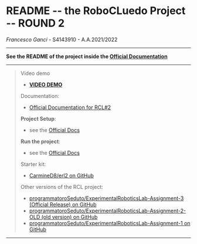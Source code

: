 
# README -- the RoboCLuedo Project -- ROUND 2

*Francesco Ganci* - S4143910 - A.A.2021/2022

---

**See the README of the project inside the [Official Documentation](https://programmatoroseduto.github.io/ExperimentalRoboticsLab-Assignment-2/README-sphinx.html)**

---
 
> 
> Video demo
> - [**VIDEO DEMO**](https://github.com/programmatoroSeduto/ExperimentalRoboticsLab-Assignment-2/blob/video-demo/rcl2-demo.mp4)
>
> Documentation:
> - [Official Documentation for RCL#2](https://programmatoroseduto.github.io/ExperimentalRoboticsLab-Assignment-2/)
> 
> **Project Setup**:
> - see the [Official Docs](https://programmatoroseduto.github.io/ExperimentalRoboticsLab-Assignment-2/_docs/project-setup.html#setup-the-project)
> 
> **Run the project**:
> - see the [Official Docs](https://programmatoroseduto.github.io/ExperimentalRoboticsLab-Assignment-2/_docs/run-the-project.html#run-the-project)
> 
> Starter kit:
> - [CarmineD8/erl2 on GitHub](https://github.com/CarmineD8/erl2/)
> 
> Other versions of the RCL project:
> - [programmatoroSeduto/ExperimentalRoboticsLab-Assignment-3 (Official Release) on GitHub](https://github.com/programmatoroSeduto/ExperimentalRoboticsLab-Assignment-3)
> - [programmatoroSeduto/ExperimentalRoboticsLab-Assignment-2-OLD (old version) on GitHub](https://github.com/programmatoroSeduto/ExperimentalRoboticsLab-Assignment-2-OLD.git)
> - [programmatoroSeduto/ExperimentalRoboticsLab-Assignment-1 on GitHub](https://github.com/programmatoroSeduto/ExperimentalRoboticsLab-Assignment-1.git) 

---
